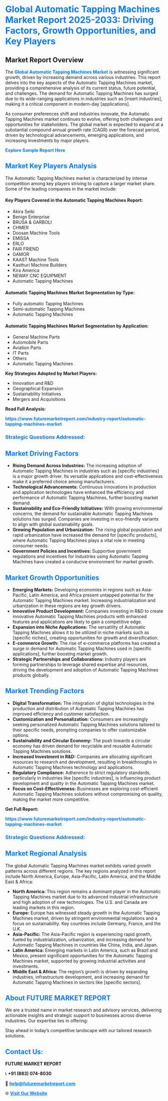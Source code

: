 <h1 style="color: #007BFF;">Global Automatic Tapping Machines Market Report 2025-2033: Driving Factors, Growth Opportunities, and Key Players</h1>

<section id="overview">
<h2>Market Report Overview</h2>
<p>The <a href="https://www.futuremarketreport.com/industry-report/automatic-tapping-machines-market" style="color: #007BFF; text-decoration: none;"><strong>Global Automatic Tapping Machines Market</strong></a> is witnessing significant growth, driven by increasing demand across various industries. This report delves into the key aspects of the Automatic Tapping Machines market, providing a comprehensive analysis of its current status, future potential, and challenges. The demand for Automatic Tapping Machines has surged due to its wide-ranging applications in industries such as [insert industries], making it a critical component in modern-day [applications].</p>
<p>As consumer preferences shift and industries innovate, the Automatic Tapping Machines market continues to evolve, offering both challenges and opportunities for stakeholders. The global market is expected to expand at a substantial compound annual growth rate (CAGR) over the forecast period, driven by technological advancements, emerging applications, and increasing investments by major players.</p>
</section>

<section id="overview">
<p><a href="https://www.futuremarketreport.com/request-sample/reportId=99713" style="color: #007BFF; text-decoration: none;"><strong>Explore Sample Report Here</strong></a></p>
</section>

<section id="key-players">
<h2 style="color: #007BFF;">Market Key Players Analysis</h2>
<p>The Automatic Tapping Machines market is characterized by intense competition among key players striving to capture a larger market share. Some of the leading companies in the market include:</p>
<h4>Key Players Covered in the Automatic Tapping Machines Report:</h4>
<ul><li>Akira Seiki</li><li>Benign Enterprise</li><li>BRUSA &amp; GARBOLI</li><li>CHMER</li><li>Doosan Machine Tools</li><li>EMISSA</li><li>ERLO</li><li>FAIR FRIEND</li><li>GAMOR</li><li>KAAST Machine Tools</li><li>Kasthuri Machine Builders</li><li>Kira America</li><li>NEWAY CNC EQUIPMENT</li><li>Automatic Tapping Machines</li></ul>
<h4>Automatic Tapping Machines Market Segmentation by Type:</h4>
<ul><li>Fully automatic Tapping Machines</li><li>Semi-automatic Tapping Machines</li><li>Automatic Tapping Machines</li></ul>

<h4>Automatic Tapping Machines Market Segmentation by Application:</h4>
<ul><li>General Machine Parts</li><li>Automobile Parts</li><li>Aviation Parts</li><li>IT Parts</li><li>Others</li><li>Automatic Tapping Machines</li></ul>
<p><strong>Key Strategies Adopted by Market Players:</strong></p>
<ul>
<li>Innovation and R&D</li>
<li>Geographical Expansion</li>
<li>Sustainability Initiatives</li>
<li>Mergers and Acquisitions</li>
</ul>
</section>

<section>
<p><strong>Read Full Analysis: </strong></p><a href="https://www.futuremarketreport.com/industry-report/automatic-tapping-machines-market" style="color: #007BFF; text-decoration: none;"><strong>https://www.futuremarketreport.com/industry-report/automatic-tapping-machines-market</strong></a>
<h3 style="color: #007BFF;">Strategic Questions Addressed:</h3>
</section>

<section id="driving-factors">
<h2 style="color: #007BFF;">Market Driving Factors</h2>
<ul>
<li><strong>Rising Demand Across Industries:</strong> The increasing adoption of Automatic Tapping Machines in industries such as [specific industries] is a major growth driver. Its versatile applications and cost-effectiveness make it a preferred choice among manufacturers.</li>
<li><strong>Technological Advancements:</strong> Continuous innovations in production and application technologies have enhanced the efficiency and performance of Automatic Tapping Machines, further boosting market demand.</li>
<li><strong>Sustainability and Eco-Friendly Initiatives:</strong> With growing environmental concerns, the demand for sustainable Automatic Tapping Machines solutions has surged. Companies are investing in eco-friendly variants to align with global sustainability goals.</li>
<li><strong>Growing Population and Urbanization:</strong> The rising global population and rapid urbanization have increased the demand for [specific products], where Automatic Tapping Machines plays a vital role in meeting consumer needs.</li>
<li><strong>Government Policies and Incentives:</strong> Supportive government regulations and incentives for industries using Automatic Tapping Machines have created a conducive environment for market growth.</li>
</ul>
</section>

<section id="growth-opportunities">
<h2 style="color: #007BFF;">Market Growth Opportunities</h2>
<ul>
<li><strong>Emerging Markets:</strong> Developing economies in regions such as Asia-Pacific, Latin America, and Africa present untapped potential for the Automatic Tapping Machines market. Increasing industrialization and urbanization in these regions are key growth drivers.</li>
<li><strong>Innovative Product Development:</strong> Companies investing in R&D to create innovative Automatic Tapping Machines products with enhanced features and applications are likely to gain a competitive edge.</li>
<li><strong>Expansion into Niche Applications:</strong> The versatility of Automatic Tapping Machines allows it to be utilized in niche markets such as [specific niches], creating opportunities for growth and diversification.</li>
<li><strong>E-commerce Growth:</strong> The rise of e-commerce platforms has created a surge in demand for Automatic Tapping Machines used in [specific applications], further boosting market growth.</li>
<li><strong>Strategic Partnerships and Collaborations:</strong> Industry players are forming partnerships to leverage shared expertise and resources, driving the development and adoption of Automatic Tapping Machines products globally.</li>
</ul>
</section>

<section id="trending-factors">
<h2 style="color: #007BFF;">Market Trending Factors</h2>
<ul>
<li><strong>Digital Transformation:</strong> The integration of digital technologies in the production and distribution of Automatic Tapping Machines has improved efficiency and customer satisfaction.</li>
<li><strong>Customization and Personalization:</strong> Consumers are increasingly seeking personalized Automatic Tapping Machines solutions tailored to their specific needs, prompting companies to offer customizable options.</li>
<li><strong>Sustainability and Circular Economy:</strong> The push towards a circular economy has driven demand for recyclable and reusable Automatic Tapping Machines solutions.</li>
<li><strong>Increased Investment in R&D:</strong> Companies are allocating significant resources to research and development, resulting in breakthroughs in Automatic Tapping Machines technology and applications.</li>
<li><strong>Regulatory Compliance:</strong> Adherence to strict regulatory standards, particularly in industries like [specific industries], is influencing product development and quality in the Automatic Tapping Machines market.</li>
<li><strong>Focus on Cost-Effectiveness:</strong> Businesses are exploring cost-efficient Automatic Tapping Machines solutions without compromising on quality, making the market more competitive.</li>
</ul>
</section>

<section>
<p><strong>Get Full Report: </strong></p><a href="https://www.futuremarketreport.com/industry-report/automatic-tapping-machines-market" style="color: #007BFF; text-decoration: none;"><strong>https://www.futuremarketreport.com/industry-report/automatic-tapping-machines-market</strong></a>
<h3 style="color: #007BFF;">Strategic Questions Addressed:</h3>
</section>


<section id="regional-analysis">
<h2 style="color: #007BFF;">Market Regional Analysis</h2>
<p>The global Automatic Tapping Machines market exhibits varied growth patterns across different regions. The key regions analyzed in this report include North America, Europe, Asia-Pacific, Latin America, and the Middle East & Africa:</p>
<ul>
<li><strong>North America:</strong> This region remains a dominant player in the Automatic Tapping Machines market due to its advanced industrial infrastructure and high adoption of new technologies. The U.S. and Canada are leading markets in this region.</li>
<li><strong>Europe:</strong> Europe has witnessed steady growth in the Automatic Tapping Machines market, driven by stringent environmental regulations and a focus on sustainability. Key countries include Germany, France, and the U.K.</li>
<li><strong>Asia-Pacific:</strong> The Asia-Pacific region is experiencing rapid growth, fueled by industrialization, urbanization, and increasing demand for Automatic Tapping Machines in countries like China, India, and Japan.</li>
<li><strong>Latin America:</strong> Emerging markets in Latin America, such as Brazil and Mexico, present significant opportunities for the Automatic Tapping Machines market, supported by growing industrial activities and investments.</li>
<li><strong>Middle East & Africa:</strong> The region’s growth is driven by expanding industries, infrastructure development, and increasing demand for Automatic Tapping Machines in sectors like [specific sectors].</li>
</ul>
</section>

<footer>
<h2 style="color: #007BFF;">About FUTURE MARKET REPORT</h2>
<p>We are a trusted name in market research and advisory services, delivering actionable insights and strategic support to businesses across diverse industries. Our expertise lies in offering:</p>

<p>Stay ahead in today’s competitive landscape with our tailored research solutions.</p>

<h2 style="color: #007BFF;">Contact Us:</h2>
<p><strong>FUTURE MARKET REPORT</strong></p>
<p>📞 <strong>+91 (883) 074-8030</strong></p>
<p>📧 <strong><a href="mailto:help@futuremarketreport.com" style="color: #007BFF;">help@futuremarketreport.com</a></strong></p>
<p>🌐 <strong><a href="https://www.futuremarketreport.com/" style="color: #007BFF;">Visit Our Website</a></strong></p>
</footer>